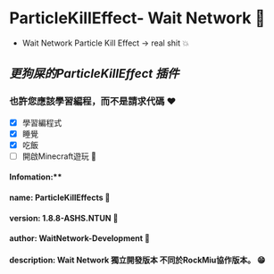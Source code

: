 __ParticleKillEffect- Wait Network__ 🍔
=======
- Wait Network Particle Kill Effect -> real shit 💥 
##  ***更狗屎的ParticleKillEffect 插件***  
### __也許您應該學習編程，而不是請求代碼__ ❤
 - [x] 學習編程式
 - [x] 睡覺
 - [x] 吃飯
 - [ ] 開啟Minecraft遊玩 🥵
#### Infomation:** 
####   name: ParticleKillEffects  🥖
####   version: 1.8.8-ASHS.NTUN  🍗
####   author: WaitNetwork-Development  🙈
####   description: Wait Network 獨立開發版本 不同於RockMiu協作版本。 😁

